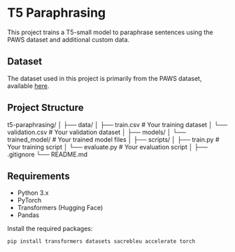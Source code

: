 # T5 Paraphrasing 

This project trains a T5-small model to paraphrase sentences using the PAWS dataset and additional custom data.

## Dataset

The dataset used in this project is primarily from the PAWS dataset, available [here](https://www.kaggle.com/datasets/thedevastator/the-paws-dataset-for-paraphrase-identification).

## Project Structure

t5-paraphrasing/
│
├── data/
│ ├── train.csv # Your training dataset
│ └── validation.csv # Your validation dataset
│
├── models/
│ └── trained_model/ # Your trained model files
│
├── scripts/
│ ├── train.py # Your training script
│ └── evaluate.py # Your evaluation script
│
├── .gitignore
└── README.md



## Requirements

- Python 3.x
- PyTorch
- Transformers (Hugging Face)
- Pandas

Install the required packages:
```sh
pip install transformers datasets sacrebleu accelerate torch